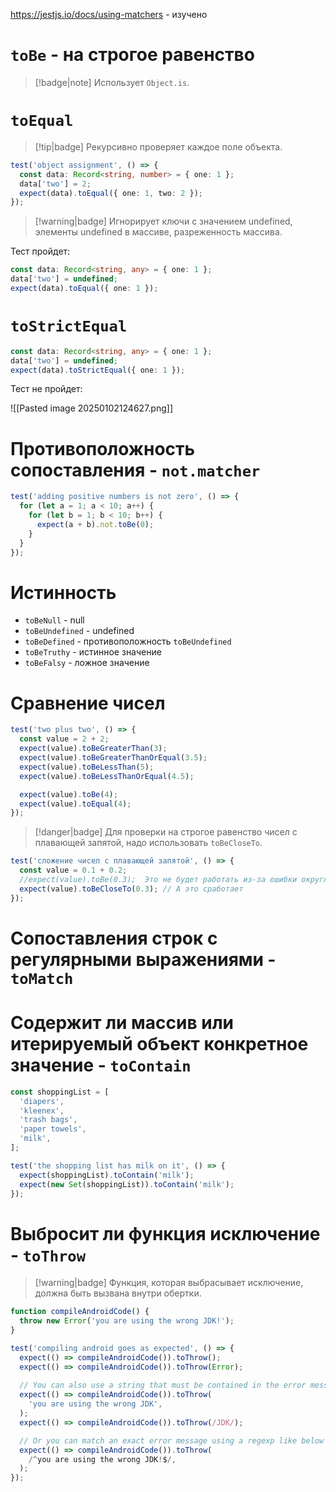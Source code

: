 https://jestjs.io/docs/using-matchers - изучено

# `toBe` - на строгое равенство

> [!badge|note]
> Использует `Object.is`.

# `toEqual`

> [!tip|badge]
> Рекурсивно проверяет каждое поле объекта.

```ts
test('object assignment', () => {
  const data: Record<string, number> = { one: 1 };
  data['two'] = 2;
  expect(data).toEqual({ one: 1, two: 2 });
});
```

> [!warning|badge]
> Игнорирует ключи с значением undefined, элементы undefined в массиве, разреженность массива.

Тест пройдет:

```ts
const data: Record<string, any> = { one: 1 };
data['two'] = undefined;
expect(data).toEqual({ one: 1 });
```

# `toStrictEqual`

```ts
const data: Record<string, any> = { one: 1 };
data['two'] = undefined;
expect(data).toStrictEqual({ one: 1 });
```

Тест не пройдет:

![[Pasted image 20250102124627.png]]

# Противоположность сопоставления - `not.matcher`

```ts
test('adding positive numbers is not zero', () => {
  for (let a = 1; a < 10; a++) {
    for (let b = 1; b < 10; b++) {
      expect(a + b).not.toBe(0);
    }
  }
});
```

# Истинность 

- `toBeNull` - null
- `toBeUndefined` - undefined
- `toBeDefined` - противоположность `toBeUndefined`
- `toBeTruthy` -  истинное значение
- `toBeFalsy` - ложное значение

# Сравнение чисел 

```ts
test('two plus two', () => {
  const value = 2 + 2;
  expect(value).toBeGreaterThan(3);
  expect(value).toBeGreaterThanOrEqual(3.5);
  expect(value).toBeLessThan(5);
  expect(value).toBeLessThanOrEqual(4.5);

  expect(value).toBe(4);
  expect(value).toEqual(4);
});
```

> [!danger|badge]
> Для проверки на строгое равенство чисел с плавающей запятой, надо использовать `toBeCloseTo`.

```ts
test('сложение чисел с плавающей запятой', () => {
  const value = 0.1 + 0.2;
  //expect(value).toBe(0.3);  Это не будет работать из-за ошибки округления
  expect(value).toBeCloseTo(0.3); // А это сработает
});
```

# Сопоставления строк с регулярными выражениями - `toMatch`

# Содержит ли массив или итерируемый объект конкретное значение - `toContain`

```ts
const shoppingList = [
  'diapers',
  'kleenex',
  'trash bags',
  'paper towels',
  'milk',
]; 

test('the shopping list has milk on it', () => {
  expect(shoppingList).toContain('milk');
  expect(new Set(shoppingList)).toContain('milk');
});
```

# Выбросит ли функция исключение - `toThrow`

> [!warning|badge]
> Функция, которая выбрасывает исключение, должна быть вызвана внутри обертки.

```ts
function compileAndroidCode() {
  throw new Error('you are using the wrong JDK!');
}

test('compiling android goes as expected', () => {
  expect(() => compileAndroidCode()).toThrow();
  expect(() => compileAndroidCode()).toThrow(Error);
  
  // You can also use a string that must be contained in the error message or a regexp
  expect(() => compileAndroidCode()).toThrow(
    'you are using the wrong JDK',
  );
  expect(() => compileAndroidCode()).toThrow(/JDK/);

  // Or you can match an exact error message using a regexp like below
  expect(() => compileAndroidCode()).toThrow(
    /^you are using the wrong JDK!$/,
  );
});
```